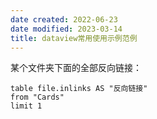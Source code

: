 ```yaml
---
date created: 2022-06-23
date modified: 2023-03-14
title: dataview常用使用示例范例
---
```


某个文件夹下面的全部反向链接：

```dataview
table file.inlinks AS "反向链接"
from "Cards"
limit 1
```
